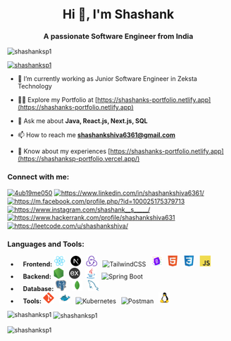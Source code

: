 <h1 align="center">Hi 👋, I'm Shashank</h1>
<h3 align="center">A passionate Software Engineer from India</h3>

<p align="left"> <img src="https://komarev.com/ghpvc/?username=shashanksp1&label=Profile%20views&color=0e75b6&style=flat" alt="shashanksp1" /> </p>

<p align="left"> <a href="https://github.com/ryo-ma/github-profile-trophy"><img src="https://github-profile-trophy.vercel.app/?username=shashanksp1" alt="shashanksp1" /></a> </p>

-  🔭 I’m currently working as Junior Software Engineer in Zeksta Technology
-  👨‍💻 Explore my Portfolio at [https://shashanks-portfolio.netlify.app](https://shashanks-portfolio.netlify.app)

- 💬 Ask me about **Java, React.js, Next.js, SQL**

- 📫 How to reach me **shashankshiva6361@gmail.com**

- 📄 Know about my experiences [https://shashanks-portfolio.netlify.app](https://shashanksp-portfolio.vercel.app/)

<h3 align="left">Connect with me:</h3>
<p align="left">
<a href="https://twitter.com/4ub19me050" target="blank"><img align="center" src="https://raw.githubusercontent.com/rahuldkjain/github-profile-readme-generator/master/src/images/icons/Social/twitter.svg" alt="4ub19me050" height="30" width="40" /></a>
<a href="https://linkedin.com/in/https://www.linkedin.com/in/shashankshiva6361/" target="blank"><img align="center" src="https://raw.githubusercontent.com/rahuldkjain/github-profile-readme-generator/master/src/images/icons/Social/linked-in-alt.svg" alt="https://www.linkedin.com/in/shashankshiva6361/" height="30" width="40" /></a>
<a href="https://fb.com/https://m.facebook.com/profile.php/?id=100025175379713" target="blank"><img align="center" src="https://raw.githubusercontent.com/rahuldkjain/github-profile-readme-generator/master/src/images/icons/Social/facebook.svg" alt="https://m.facebook.com/profile.php/?id=100025175379713" height="30" width="40" /></a>
<a href="https://instagram.com/https://www.instagram.com/shashank__s_____/" target="blank"><img align="center" src="https://raw.githubusercontent.com/rahuldkjain/github-profile-readme-generator/master/src/images/icons/Social/instagram.svg" alt="https://www.instagram.com/shashank__s_____/" height="30" width="40" /></a>
<a href="https://www.hackerrank.com/https://www.hackerrank.com/profile/shashankshiva631" target="blank"><img align="center" src="https://raw.githubusercontent.com/rahuldkjain/github-profile-readme-generator/master/src/images/icons/Social/hackerrank.svg" alt="https://www.hackerrank.com/profile/shashankshiva631" height="30" width="40" /></a>
<a href="https://www.leetcode.com/https://leetcode.com/u/shashankshiva/" target="blank"><img align="center" src="https://raw.githubusercontent.com/rahuldkjain/github-profile-readme-generator/master/src/images/icons/Social/leet-code.svg" alt="https://leetcode.com/u/shashankshiva/" height="30" width="40" /></a>
</p>

<h3 align="left">Languages and Tools:</h3>
<ul>
  <li>&nbsp;&nbsp;
    <b>Frontend:</b>
    <img src="https://raw.githubusercontent.com/devicons/devicon/master/icons/react/react-original.svg" alt="React" width="25" height="25"   />&nbsp;&nbsp;
    <img src="https://github.com/ShashankSP1/ShashankSP1/blob/main/nextjs-icon.png" alt="Next.js" width="25" height="25"   />&nbsp;&nbsp;
    <img src="https://raw.githubusercontent.com/devicons/devicon/master/icons/redux/redux-original.svg" alt="Redux" width="25" height="25"   />&nbsp;&nbsp;
    <img src="https://www.vectorlogo.zone/logos/tailwindcss/tailwindcss-icon.svg" alt="TailwindCSS" width="25" height="25"  />&nbsp;&nbsp;
    <img src="https://github.com/ShashankSP1/ShashankSP1/blob/main/icons-hero%402x.png" alt="Bootstrap" width="25" height="25"   />&nbsp;&nbsp;
    <img src="https://raw.githubusercontent.com/devicons/devicon/master/icons/html5/html5-original.svg" alt="HTML" width="25" height="25"   />&nbsp;&nbsp;
    <img src="https://raw.githubusercontent.com/devicons/devicon/master/icons/css3/css3-original.svg" alt="CSS" width="25" height="25"   />&nbsp;&nbsp;
    <img src="https://raw.githubusercontent.com/devicons/devicon/master/icons/javascript/javascript-original.svg" alt="JavaScript" width="25" height="25"   />&nbsp;&nbsp;
  </li>
  <li>&nbsp;&nbsp;
    <b>Backend:</b>
    <img src="https://raw.githubusercontent.com/devicons/devicon/master/icons/nodejs/nodejs-original.svg" alt="Node.js" width="25" height="25"  />&nbsp;&nbsp;
    <img src="https://github.com/ShashankSP1/ShashankSP1/blob/main/1646733543.webp" alt="Express.js" width="25" height="25"   />&nbsp;&nbsp;
    <img src="https://raw.githubusercontent.com/devicons/devicon/master/icons/java/java-original.svg" alt="Java" width="25" height="25"   />&nbsp;&nbsp;
    <img src="https://www.vectorlogo.zone/logos/springio/springio-icon.svg" alt="Spring Boot" width="25" height="25"   />&nbsp;&nbsp;
  </li>

  <li>&nbsp;&nbsp;
    <b>Database:</b>
    <img src="https://raw.githubusercontent.com/devicons/devicon/master/icons/postgresql/postgresql-original.svg" alt="PostgreSQL" width="25" height="25"   />&nbsp;&nbsp;
    <img src="https://raw.githubusercontent.com/devicons/devicon/master/icons/mongodb/mongodb-original.svg" alt="MongoDB" width="25" height="25"   />&nbsp;&nbsp;
    <img src="https://raw.githubusercontent.com/devicons/devicon/master/icons/mysql/mysql-original.svg" alt="MySQL" width="25" height="25"   />&nbsp;&nbsp;
  </li>

  <li>&nbsp;&nbsp;
    <b>Tools:</b>
    <img src="https://raw.githubusercontent.com/devicons/devicon/master/icons/git/git-original.svg" alt="Git" width="25" height="25"   />&nbsp;&nbsp;
    <img src="https://raw.githubusercontent.com/devicons/devicon/master/icons/docker/docker-original.svg" alt="Docker" width="25" height="25"   />&nbsp;&nbsp;
    <img src="https://www.vectorlogo.zone/logos/kubernetes/kubernetes-icon.svg" alt="Kubernetes" width="25" height="25"   />&nbsp;&nbsp;
    <img src="https://www.vectorlogo.zone/logos/getpostman/getpostman-icon.svg" alt="Postman" width="25" height="25"   />&nbsp;&nbsp;
    <img src="https://raw.githubusercontent.com/devicons/devicon/master/icons/linux/linux-original.svg" alt="Linux" width="25" height="25"  />&nbsp;&nbsp;
  </li>
</ul>

<p><img align="left" src="https://github-readme-stats.vercel.app/api/top-langs?username=shashanksp1&show_icons=true&locale=en&layout=compact" alt="shashanksp1" /></p>

<p>&nbsp;<img align="center" src="https://github-readme-stats.vercel.app/api?username=shashanksp1&show_icons=true&locale=en" alt="shashanksp1" /></p>

<p><img align="center" src="https://github-readme-streak-stats.herokuapp.com/?user=shashanksp1&show_icons=true&locale=en" alt="shashanksp1" /></p>
